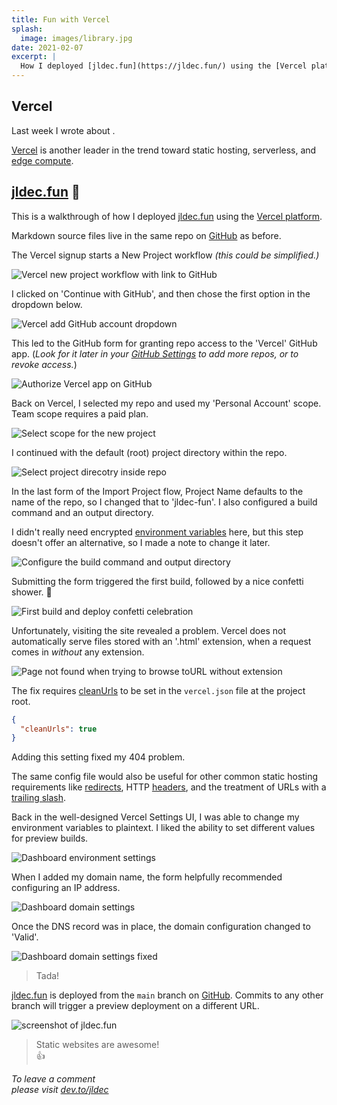 ```yaml
---
title: Fun with Vercel
splash:
  image: images/library.jpg
date: 2021-02-07
excerpt: |
  How I deployed [jldec.fun](https://jldec.fun/) using the [Vercel platform](https://vercel.com/docs).
---
```


## Vercel

Last week I wrote about [](first-steps-using-cloudflare-pages).

[Vercel](https://vercel.com/home) is another leader in the trend toward static hosting, serverless, and [edge compute](/blog/why-serverless-at-the-edge).

## [jldec.fun](https://jldec.fun/fun-with-vercel) 🤪

This is a walkthrough of how I deployed [jldec.fun](https://jldec.fun/) using the [Vercel platform](https://vercel.com/docs).

Markdown source files live in the same repo on [GitHub](https://github.com/jldec/cloudflare-pages-test) as before.

The Vercel signup starts a New Project workflow _(this could be simplified.)_

![Vercel new project workflow with link to GitHub](images/vercel-new-project.png)

I clicked on 'Continue with GitHub', and then chose the first option in the dropdown below.

![Vercel add GitHub account dropdown](images/vercel-add-github-account.png)

This led to the GitHub form for granting repo access to the 'Vercel' GitHub app. (_Look for it later in your [GitHub Settings](https://github.com/settings/installations) to add more repos, or to revoke access._)

![Authorize Vercel app on GitHub](images/vercel-github-app.png)

Back on Vercel, I selected my repo and used my 'Personal Account' scope. Team scope requires a paid plan.

![Select scope for the new project](images/vercel-select-project-scope.png)

I continued with the default (root) project directory within the repo.

![Select project direcotry inside repo](images/vercel-select-directory.png)

In the last form of the Import Project flow, Project Name defaults to the name of the repo, so I changed that to 'jldec-fun'. I also configured a build command and an output directory.

I didn't really need encrypted [environment variables](https://vercel.com/docs/environment-variables) here, but this step doesn't offer an alternative, so I made a note to change it later.

![Configure the build command and output directory](images/vercel-configure-build-jldec-fun.png)

Submitting the form triggered the first build, followed by a nice confetti shower. 🎉

![First build and deploy confetti celebration](images/vercel-confetti-jldec-fun.png)

Unfortunately, visiting the site revealed a problem. Vercel does not automatically serve files stored with an '.html' extension, when a request comes in _without_ any extension.

![Page not found when trying to browse toURL without extension](images/vercel-without-clean-url-setting.png)

The fix requires [cleanUrls](https://vercel.com/docs/configuration#project/clean-urls) to be set in the `vercel.json` file at the project root.

```json
{
  "cleanUrls": true
}
```

Adding this setting fixed my 404 problem.

The same config file would also be useful for other common static hosting requirements like [redirects](https://vercel.com/docs/configuration#project/redirects), HTTP [headers](https://vercel.com/docs/configuration#project/headers), and the treatment of URLs with a [trailing slash](https://vercel.com/docs/configuration#project/trailing-slash).

Back in the well-designed Vercel Settings UI, I was able to change my environment variables to plaintext. I liked the ability to set different values for preview builds.

![Dashboard environment settings](images/vercel-environment-settings.png)

When I added my domain name, the form helpfully recommended configuring an IP address.

![Dashboard domain settings](images/vercel-domain-setting.png)

Once the DNS record was in place, the domain configuration changed to 'Valid'.

![Dashboard domain settings fixed](images/vercel-domain-setting-fixed.png)

> Tada!

[jldec.fun](https://jldec.fun/fun-with-vercel) is deployed from the `main` branch on [GitHub](https://github.com/jldec/cloudflare-pages-test). Commits to any other branch will trigger a preview deployment on a different URL.

![screenshot of jldec.fun](images/vercel-post.png)

> Static websites are awesome!  
> 👍

_To leave a comment  
please visit [dev.to/jldec](https://dev.to/jldec/fun-with-vercel-3b6e)_

